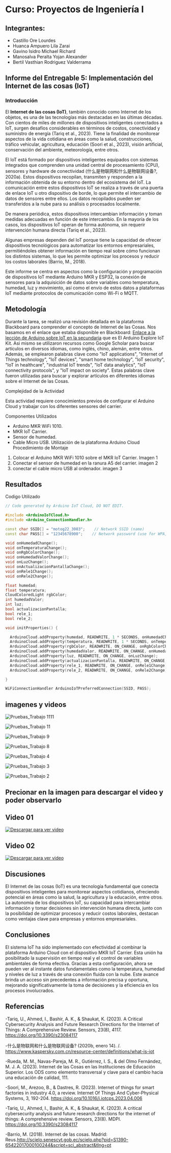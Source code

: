 # Curso: Proyectos de Ingeniería I

## Integrantes:
- Castillo Ore Lourdes
- Huanca Ampuero Lila Zarai
- Gavino Isidro Michael Richard
- Manosalva Peralta Yojan Alexander
- Bertil Vasthian Rodriguez Valderrama

## Informe del Entregable 5: Implementación del Internet de las cosas (IoT)

### Introducción
El **Internet de las cosas (IoT)**, también conocido como Internet de los objetos, es una de las tecnologías más destacadas en las últimas décadas. Con cientos de miles de millones de dispositivos inteligentes conectados a IoT, surgen desafíos considerables en términos de costos, conectividad y suministro de energía (Tariq et al., 2023). Tiene la finalidad de monitorear aspectos de la vida cotidiana en áreas como la salud, construcciones, tráfico vehicular, agricultura, educación (Soori et al., 2023), visión artificial, conservación del ambiente, meteorología, entre otros.

El IoT está formado por dispositivos inteligentes equipados con sistemas integrados que comprenden una unidad central de procesamiento (CPU), sensores y hardware de conectividad (什么是物联网和什么是物联网设备?, 2020a). Estos dispositivos recopilan, transmiten y responden a la información obtenida de su entorno dentro del ecosistema del IoT. La comunicación entre estos dispositivos IoT se realiza a través de una puerta de enlace IoT u otro dispositivo de borde, lo que permite el intercambio de datos de sensores entre ellos. Los datos recopilados pueden ser transferidos a la nube para su análisis o procesados localmente. 

De manera periódica, estos dispositivos intercambian información y toman medidas adecuadas en función de este intercambio. En la mayoría de los casos, los dispositivos IoT operan de forma autónoma, sin requerir intervención humana directa (Tariq et al., 2023).

Algunas empresas dependen del IoT porque tiene la capacidad de ofrecer dispositivos tecnológicos para automatizar los entornos empresariales, permitiéndoles obtener información en tiempo real sobre cómo funcionan los distintos sistemas, lo que les permite optimizar los procesos y reducir los costos laborales (Barrio, M., 2018).

Este informe se centra en aspectos como la configuración y programación de dispositivos IoT mediante Arduino MKR y ESP32, la conexión de sensores para la adquisición de datos sobre variables como temperatura, humedad, luz y movimiento, así como el envío de estos datos a plataformas IoT mediante protocolos de comunicación como Wi-Fi o MQTT. 
## Metodología
Durante la tarea, se realizó una revisión detallada en la plataforma Blackboard para comprender el concepto de Internet de las Cosas. Nos basamos en el enlace que estaba disponible en Blackboard: [Enlace a la lección de Arduino sobre IoT en la secundaria](https://edu-content-preview.arduino.cc/content-preview/high_school/lesson/CONTENTPREVIEW+IOTSK) que es El Arduino Explore IoT Kit. Asi mismo se utilizaron recursos como Google Scholar para buscar artículos en diversos idiomas, como inglés, chino, alemán, entre otros. Además, se emplearon palabras clave como "IoT applications", "Internet of Things technology", "IoT devices", "smart home technology", "IoT security", "IoT in healthcare", "industrial IoT trends", "IoT data analytics", "IoT connectivity protocols", y "IoT impact on society". Estas palabras clave fueron utilizadas para buscar y explorar artículos en diferentes idiomas sobre el Internet de las Cosas.

Complejidad de la Actividad

Esta actividad requiere conocimientos previos de configurar el Arduino Cloud y trabajar con los diferentes sensores del carrier.

Componentes Utilizados

- Arduino MKR WiFi 1010.
- MKR IoT Carrier.
- Sensor de humedad.
- Cable Micro USB.
Utilización  de la plataforma Arduino Cloud
 Procedimiento de Montaje
1. Colocar el Arduino MKR WiFi 1010 sobre el MKR IoT Carrier.
   Imagen 1  
3. Conectar el sensor de humedad en la ranura A5 del carrier.
  imagen  2
5. conectar el cable micro USB al ordenador.
   imagen  3




## Resultados

 Codigo Utilizado


```cpp
// Code generated by Arduino IoT Cloud, DO NOT EDIT.

#include <ArduinoIoTCloud.h>
#include <Arduino_ConnectionHandler.h>

const char SSID[] = "motog22_3003";    // Network SSID (name)
const char PASS[] = "12345678900";    // Network password (use for WPA, or use as key for WEP)

void onHumedadChange();
void onTemperaturaChange();
void onRgbColorChange();
void onHumedadValorChange();
void onLuzChange();
void onActualizacionPantallaChange();
void onRele1Change();
void onRele2Change();

float humedad;
float temperatura;
CloudColoredLight rgbColor;
int humedadValor;
int luz;
bool actualizacionPantalla;
bool rele_1;
bool rele_2;

void initProperties() {

  ArduinoCloud.addProperty(humedad, READWRITE, 1 * SECONDS, onHumedadChange);
  ArduinoCloud.addProperty(temperatura, READWRITE, 1 * SECONDS, onTemperaturaChange);
  ArduinoCloud.addProperty(rgbColor, READWRITE, ON_CHANGE, onRgbColorChange);
  ArduinoCloud.addProperty(humedadValor, READWRITE, ON_CHANGE, onHumedadValorChange);
  ArduinoCloud.addProperty(luz, READWRITE, ON_CHANGE, onLuzChange);
  ArduinoCloud.addProperty(actualizacionPantalla, READWRITE, ON_CHANGE, onActualizacionPantallaChange);
  ArduinoCloud.addProperty(rele_1, READWRITE, ON_CHANGE, onRele1Change);
  ArduinoCloud.addProperty(rele_2, READWRITE, ON_CHANGE, onRele2Change);

}

WiFiConnectionHandler ArduinoIoTPreferredConnection(SSID, PASS);
```

 
                          

## imagenes y videos

![Pruebas_Trabajo 1111](https://github.com/user-attachments/assets/5778b86a-bdd7-460d-9c7c-b8ba22a3dbf7)

![Pruebas_Trabajo 11](https://github.com/user-attachments/assets/dc988a1c-5314-45fd-bf73-8d8abbdc558c)

![Pruebas_Trabajo 9](https://github.com/user-attachments/assets/e263c21e-fb53-4486-9161-92cd24cab2e5)

![Pruebas_Trabajo 8](https://github.com/user-attachments/assets/6c6c70a8-870e-49c2-82c7-d5af800dc9a6)

![Pruebas_Trabajo 4](https://github.com/user-attachments/assets/4655793c-8434-47d3-b58b-b92345332da5)

![Pruebas_Trabajo 3](https://github.com/user-attachments/assets/b63d9402-530b-4105-9b05-a03f5e4d9a07)

![Pruebas_Trabajo 2](https://github.com/user-attachments/assets/56105efb-47ae-4708-b233-710be83d5260)

## Precionar en la imagen para descargar el video y poder observarlo
## Video 01
[![Descargar para ver video](https://github.com/user-attachments/assets/6b480420-175a-4300-bcfa-b2fcb0c1737c)](https://github.com/Michael-Gavino/Proyectos_de_Ingenier-a/blob/main/Imagenes/video_1.mp4)

## Video 02
[![Descargar para ver video](https://github.com/user-attachments/assets/ccfd8390-bb12-42d2-bca3-d5f046176eeb)](https://github.com/Michael-Gavino/Proyectos_de_Ingenier-a/blob/main/Imagenes/video_2.mp4)

## Discusiones

El Internet de las cosas (IoT) es una tecnología fundamental que conecta dispositivos inteligentes para monitorear aspectos cotidianos, ofreciendo potencial en áreas como la salud, la agricultura y la educación, entre otros.
La autonomía de los dispositivos IoT, su capacidad para intercambiar información y tomar decisiones sin intervención humana directa, junto con la posibilidad de optimizar procesos y reducir costos laborales, destacan como ventajas clave para empresas y entornos empresariales.

## Conclusiones

El sistema IoT ha sido implementado con efectividad  al combinar la plataforma Arduino Cloud con el dispositivo MKR IoT Carrier. Esta unión ha posibilitado la supervisión en tiempo real y el control de variables ambientales de forma efectiva. Gracias a esta configuración, ahora se pueden ver al instante datos fundamentales como la temperatura, humedad y niveles de luz a través de una conexión fluida con la nube. Este avance brinda un acceso sin precedentes a información precisa y oportuna, mejorando significativamente la toma de decisiones y la eficiencia en los procesos involucrados.


## Referencias

-Tariq, U., Ahmed, I., Bashir, A. K., & Shaukat, K. (2023). A Critical Cybersecurity Analysis and Future Research Directions for the Internet of Things: A Comprehensive Review. Sensors, 23(8), 4117. https://doi.org/10.3390/s23084117

-什么是物联网和什么是物联网设备? (2020b, enero 14). /. https://www.kaspersky.com.cn/resource-center/definitions/what-is-iot

-Rueda, M. M., Navas-Pareja, M. R., Gutiérrez, I. S., & del Olmo Fernández, M. J. A. (2023). Internet de las Cosas en las Instituciones de Educación Superior. Los ODS como elemento transversal y clave para el cambio hacia una educación de calidad, 111.

-Soori, M., Arezoo, B., & Dastres, R. (2023). Internet of things for smart factories in industry 4.0, a review. Internet Of Things And Cyber-Physical Systems, 3, 192-204. https://doi.org/10.1016/j.iotcps.2023.04.006

-Tariq, U., Ahmed, I., Bashir, A. K., & Shaukat, K. (2023). A critical cybersecurity analysis and future research directions for the internet of things: A comprehensive review. Sensors, 23(8). MDPI. https://doi.org/10.3390/s23084117


-Barrio, M. (2018). Internet de las cosas. Madrid: Reus.http://scielo.senescyt.gob.ec/scielo.php?pid=S1390-65422017000100244&script=sci_abstract&tlng=pt



